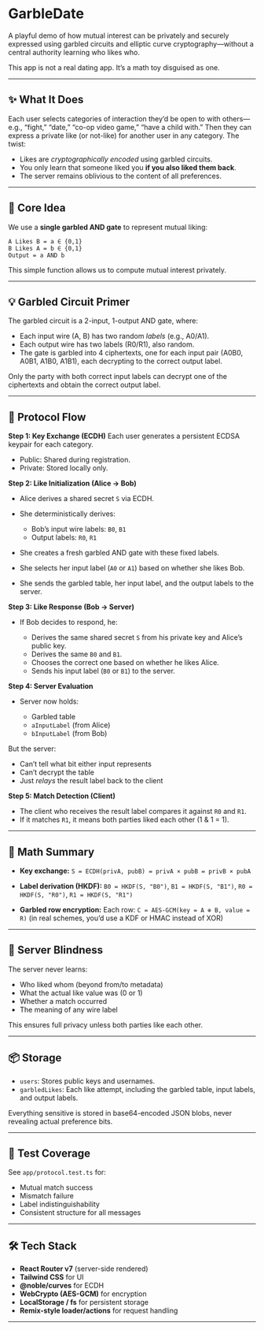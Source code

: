 

# GarbleDate

A playful demo of how mutual interest can be privately and securely expressed using garbled circuits and elliptic curve cryptography—without a central authority learning who likes who.

This app is not a real dating app. It’s a math toy disguised as one.

---

## ✨ What It Does

Each user selects categories of interaction they’d be open to with others—e.g., “fight,” “date,” “co-op video game,” “have a child with.” Then they can express a private like (or not-like) for another user in any category. The twist:

* Likes are *cryptographically encoded* using garbled circuits.
* You only learn that someone liked you **if you also liked them back**.
* The server remains oblivious to the content of all preferences.

---

## 🔐 Core Idea

We use a **single garbled AND gate** to represent mutual liking:

```
A Likes B = a ∈ {0,1}
B Likes A = b ∈ {0,1}
Output = a AND b
```

This simple function allows us to compute mutual interest privately.

---

## 💡 Garbled Circuit Primer

The garbled circuit is a 2-input, 1-output AND gate, where:

* Each input wire (A, B) has two random *labels* (e.g., A0/A1).
* Each output wire has two labels (R0/R1), also random.
* The gate is garbled into 4 ciphertexts, one for each input pair (A0B0, A0B1, A1B0, A1B1), each decrypting to the correct output label.

Only the party with both correct input labels can decrypt one of the ciphertexts and obtain the correct output label.

---

## 🔁 Protocol Flow

**Step 1: Key Exchange (ECDH)**
Each user generates a persistent ECDSA keypair for each category.

* Public: Shared during registration.
* Private: Stored locally only.

**Step 2: Like Initialization (Alice → Bob)**

* Alice derives a shared secret `S` via ECDH.
* She deterministically derives:

  * Bob’s input wire labels: `B0`, `B1`
  * Output labels: `R0`, `R1`
* She creates a fresh garbled AND gate with these fixed labels.
* She selects her input label (`A0` or `A1`) based on whether she likes Bob.
* She sends the garbled table, her input label, and the output labels to the server.

**Step 3: Like Response (Bob → Server)**

* If Bob decides to respond, he:

  * Derives the same shared secret `S` from his private key and Alice’s public key.
  * Derives the same `B0` and `B1`.
  * Chooses the correct one based on whether he likes Alice.
  * Sends his input label (`B0` or `B1`) to the server.

**Step 4: Server Evaluation**

* Server now holds:

  * Garbled table
  * `aInputLabel` (from Alice)
  * `bInputLabel` (from Bob)

But the server:

* Can’t tell what bit either input represents
* Can’t decrypt the table
* Just *relays* the result label back to the client

**Step 5: Match Detection (Client)**

* The client who receives the result label compares it against `R0` and `R1`.
* If it matches `R1`, it means both parties liked each other (1 & 1 = 1).

---

## 🧮 Math Summary

* **Key exchange:**
  `S = ECDH(privA, pubB) = privA × pubB = privB × pubA`

* **Label derivation (HKDF):**
  `B0 = HKDF(S, "B0")`,
  `B1 = HKDF(S, "B1")`,
  `R0 = HKDF(S, "R0")`,
  `R1 = HKDF(S, "R1")`

* **Garbled row encryption:**
  Each row:
  `C = AES-GCM(key = A ⊕ B, value = R)`
  (in real schemes, you’d use a KDF or HMAC instead of XOR)

---

## 🤖 Server Blindness

The server never learns:

* Who liked whom (beyond from/to metadata)
* What the actual like value was (0 or 1)
* Whether a match occurred
* The meaning of any wire label

This ensures full privacy unless both parties like each other.

---

## 📦 Storage

* `users`: Stores public keys and usernames.
* `garbledLikes`: Each like attempt, including the garbled table, input labels, and output labels.

Everything sensitive is stored in base64-encoded JSON blobs, never revealing actual preference bits.

---

## 🧪 Test Coverage

See `app/protocol.test.ts` for:

* Mutual match success
* Mismatch failure
* Label indistinguishability
* Consistent structure for all messages

---

## 🛠️ Tech Stack

* **React Router v7** (server-side rendered)
* **Tailwind CSS** for UI
* **@noble/curves** for ECDH
* **WebCrypto (AES-GCM)** for encryption
* **LocalStorage / fs** for persistent storage
* **Remix-style loader/actions** for request handling

---
